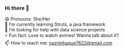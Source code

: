 ### Hi there 👋 <br>

<!--
**Naznin22/Naznin22** is a ✨ _special_ ✨ repository because its `README.md` (this file) appears on your GitHub profile.

Here are some ideas to get you started:

- 🔭 I’m currently working on ...
- 🌱 I’m currently learning ...
- 👯 I’m looking to collaborate on ...
- 🤔 I’m looking for help with ...
- 💬 Ask me about ...
- 📫 How to reach me: ...
- 😄 Pronouns: ...
- ⚡ Fun fact: ...
-->
😄 Pronouns: She/Her <br>
🔭 I’m currently learning Struts, a java framework <br>
👯 I’m looking for help with data science projects <br>
⚡ Fun fact: Love to watch animes! Wanna talk about it? <br>
📫 How to reach me: <a> nazninhaque7622@gmail.com </a> <br>

